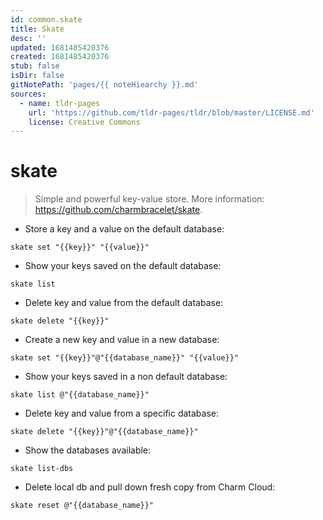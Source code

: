 ```yaml
---
id: common.skate
title: Skate
desc: ''
updated: 1681485420376
created: 1681485420376
stub: false
isDir: false
gitNotePath: 'pages/{{ noteHiearchy }}.md'
sources:
  - name: tldr-pages
    url: 'https://github.com/tldr-pages/tldr/blob/master/LICENSE.md'
    license: Creative Commons
---
```

# skate

> Simple and powerful key-value store.
> More information: <https://github.com/charmbracelet/skate>.

- Store a key and a value on the default database:

`skate set "{{key}}" "{{value}}"`

- Show your keys saved on the default database:

`skate list`

- Delete key and value from the default database:

`skate delete "{{key}}"`

- Create a new key and value in a new database:

`skate set "{{key}}"@"{{database_name}}" "{{value}}"`

- Show your keys saved in a non default database:

`skate list @"{{database_name}}"`

- Delete key and value from a specific database:

`skate delete "{{key}}"@"{{database_name}}"`

- Show the databases available:

`skate list-dbs`

- Delete local db and pull down fresh copy from Charm Cloud:

`skate reset @"{{database_name}}"`

